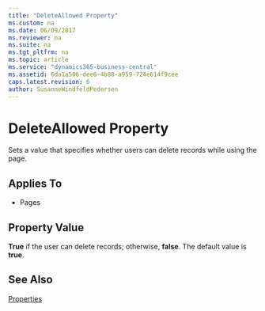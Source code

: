 ```yaml
---
title: "DeleteAllowed Property"
ms.custom: na
ms.date: 06/09/2017
ms.reviewer: na
ms.suite: na
ms.tgt_pltfrm: na
ms.topic: article
ms.service: "dynamics365-business-central"
ms.assetid: 6da1a506-dee6-4b88-a959-724e614f9cee
caps.latest.revision: 6
author: SusanneWindfeldPedersen
---
```


 

# DeleteAllowed Property
Sets a value that specifies whether users can delete records while using the page.  
  
## Applies To  
  
-   Pages  
  
## Property Value  
 **True** if the user can delete records; otherwise, **false**. The default value is **true**.  
  
## See Also  
 [Properties](devenv-properties.md)